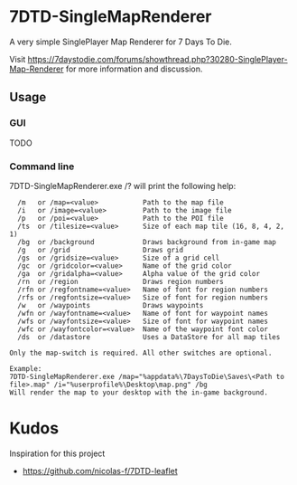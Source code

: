 # 7DTD-SingleMapRenderer

A very simple SinglePlayer Map Renderer for 7 Days To Die.

Visit https://7daystodie.com/forums/showthread.php?30280-SinglePlayer-Map-Renderer for more information and discussion.

## Usage

### GUI

TODO

### Command line

7DTD-SingleMapRenderer.exe /? will print the following help:

```
  /m   or /map=<value>           Path to the map file
  /i   or /image=<value>         Path to the image file
  /p   or /poi=<value>           Path to the POI file
  /ts  or /tilesize=<value>      Size of each map tile (16, 8, 4, 2, 1)
  /bg  or /background            Draws background from in-game map
  /g   or /grid                  Draws grid
  /gs  or /gridsize=<value>      Size of a grid cell
  /gc  or /gridcolor=<value>     Name of the grid color
  /ga  or /gridalpha=<value>     Alpha value of the grid color
  /rn  or /region                Draws region numbers
  /rfn or /regfontname=<value>   Name of font for region numbers
  /rfs or /regfontsize=<value>   Size of font for region numbers
  /w   or /waypoints             Draws waypoints
  /wfn or /wayfontname=<value>   Name of font for waypoint names
  /wfs or /wayfontsize=<value>   Size of font for waypoint names
  /wfc or /wayfontcolor=<value>  Name of the waypoint font color
  /ds  or /datastore             Uses a DataStore for all map tiles

Only the map-switch is required. All other switches are optional.

Example:
7DTD-SingleMapRenderer.exe /map="%appdata%\7DaysToDie\Saves\<Path to file>.map" /i="%userprofile%\Desktop\map.png" /bg
Will render the map to your desktop with the in-game background.
```

# Kudos

Inspiration for this project
* https://github.com/nicolas-f/7DTD-leaflet
